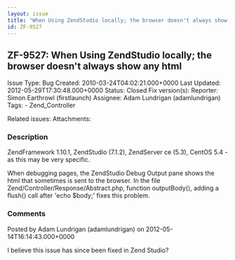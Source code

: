 ```yaml
---
layout: issue
title: "When Using ZendStudio locally; the browser doesn't always show any html"
id: ZF-9527
---
```


ZF-9527: When Using ZendStudio locally; the browser doesn't always show any html
--------------------------------------------------------------------------------

 Issue Type: Bug Created: 2010-03-24T04:02:21.000+0000 Last Updated: 2012-05-29T17:30:48.000+0000 Status: Closed Fix version(s): 
 Reporter:  Simon Earthrowl (firstlaunch)  Assignee:  Adam Lundrigan (adamlundrigan)  Tags: - Zend\_Controller
 
 Related issues: 
 Attachments: 
### Description

ZendFramework 1.10.1, ZendStudio (7.1.2), ZendServer ce (5.3), CentOS 5.4 - as this may be very specific.

When debugging pages, the ZendStudio Debug Output pane shows the html that sometimes is sent to the browser. In the file Zend/Controller/Response/Abstract.php, function outputBody(), adding a flush() call after 'echo $body;' fixes this problem.

 

 

### Comments

Posted by Adam Lundrigan (adamlundrigan) on 2012-05-14T16:14:43.000+0000

I believe this issue has since been fixed in Zend Studio?

 

 